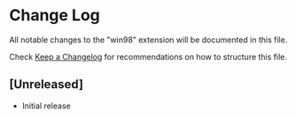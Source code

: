 # Change Log

All notable changes to the "win98" extension will be documented in this file.

Check [Keep a Changelog](http://keepachangelog.com/) for recommendations on how to structure this file.

## [Unreleased]

- Initial release
